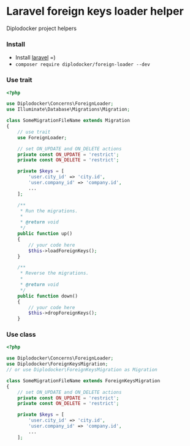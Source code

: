 # Laravel foreign keys loader helper
Diplodocker project helpers


### Install
* Install [laravel](https://laravel.com/docs/master/installation) =)
* `composer require diplodocker/foreign-loader --dev`

### Use trait
```php
<?php

use Diplodocker\Concerns\ForeignLoader;
use Illuminate\Database\Migrations\Migration;

class SomeMigrationFileName extends Migration
{
    // use trait
    use ForeignLoader;

    // set ON_UPDATE and ON_DELETE actions
    private const ON_UPDATE = 'restrict';
    private const ON_DELETE = 'restrict';

    private $keys = [
        'user.city_id' => 'city.id',
        'user.company_id' => 'company.id',
        ...
    ];

    /**
     * Run the migrations.
     *
     * @return void
     */
    public function up()
    {
        // your code here
        $this->loadForeignKeys();
    }

    /**
     * Reverse the migrations.
     *
     * @return void
     */
    public function down()
    {
        // your code here
        $this->dropForeignKeys();
    }

```
### Use class
```php
<?php

use Diplodocker\Concerns\ForeignLoader;
use Diplodocker\ForeignKeysMigration;
// or use Diplodocker\ForeignKeysMigration as Migration

class SomeMigrationFileName extends ForeignKeysMigration
{
    // set ON_UPDATE and ON_DELETE actions
    private const ON_UPDATE = 'restrict';
    private const ON_DELETE = 'restrict';

    private $keys = [
        'user.city_id' => 'city.id',
        'user.company_id' => 'company.id',
        ...
    ];

```
